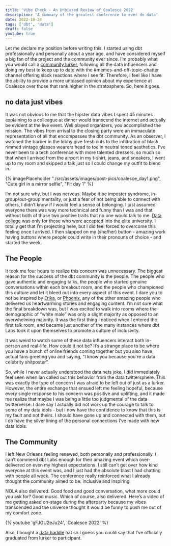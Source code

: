 ```yaml
---
title: 'Vibe Check - An Unbiased Review of Coalesce 2022'
description: 'A summary of the greatest conference to ever do data'
date: 2022-10-24
tags: ['dbt', 'data']
draft: false
youtube: true
---
```


Let me declare my position before writing this. I started using dbt professionally and personally about a year ago, and have considered myself a big fan of the project and the community ever since. I’m probably what you would call a [community lurker](https://orbit.love/blog/lets-expand-the-community-builders-dictionary), following all the data influencers and doing my best to keep up to date with the #memes-and-off-topic-chatter channel offering slack reactions where I see fit. Therefore, I feel like I have the ability to provide a more unbiased opinion about my experience at Coalesce over those that rank higher in the stratosphere. So, here it goes.

## no data just vibes

It was not obvious to me that the hipster data vibes I spent 45 minutes explaining to a colleague at dinner would transcend the internet and actually be evident at the live event. Well played organizers, you accomplished the mission. The vibes from arrival to the closing party were an immaculate representation of all that encompasses the dbt community. As an observer, I watched the barber in the lobby give fresh cuts to the infiltration of black rimmed vintage glasses wearers head to toe in neutral toned aesthetics. I’ve never been to a tech conference with more talented dressers, so much so that when I arrived from the airport in my t-shirt, jeans, and sneakers, I went up to my room and skipped a talk just so I could change my outfit to blend in.

{% imagePlaceholder "./src/assets/images/post-pics/coalesce_day1.png", "Cute girl in a mirror selfie", "Fit day 1" %}

I’m not sure why, but I was nervous. Maybe it be imposter syndrome, in-group/out-group mentality, or just a fear of not being able to connect with others, I didn’t know if I would feel a sense of belonging. I just assumed everyone there was way more technical and funny than I was and that without both of those two positive traits that no one would talk to me. [Data college](https://benn.substack.com/p/all-in-one-place) was only for those who were accepted into the elite university. I totally get that I’m projecting here, but I did feel forced to overcome this feeling once I arrived. I then slapped on my (she/her) button - amazing work having buttons where people could write in their pronouns of choice - and started the week.

## The People

It took me four hours to realize this concern was unnecessary. The biggest reason for the success of the dbt community is the people. The people who gave authentic and engaging talks, the people who started genuine conversations within each breakout room, and the people who championed this culture and let it bleed out into every aspect of this event. I dare you to not be inspired by [Erika](https://twitter.com/erikapullum/status/1583163485373931520), or [Phoenix](https://twitter.com/MilLacy), any of the other amazing people who delivered us heartwarming stories and engaging content. I’m not sure what the final breakdown was, but I was excited to walk into rooms where the demographic of “white male” was only a slight majority as opposed to an overwhelming majority. It was the first thing I noticed when I entered the first talk room, and became just another of the many instances where dbt Labs took it upon themselves to promote a culture of inclusivity.

It was weird to watch some of these data influencers interact both in-person and real-life. How could it not be? It’s a strange place to be where you have a bunch of online friends coming together but you also have actual fans greeting you and saying, “I know you because you're a data celebrity shitposter”.

So, while I never actually understood the data nets joke, I did immediately feel seen when Ian called out this behavior from the data twittersphere. This was exactly the type of concern I was afraid to be left out of just as a lurker. However, the entire exchange that ensued left me feeling hopeful, because every single response to his concern was positive and uplifting, and it made me realize that maybe I was being a little too judgmental of the data twitterverse. I dare say I actually did not work up the courage to talk to some of my data idols - but I now have the confidence to know that this is my fault and not theirs. I should have gone up and connected with them, but I do have the silver lining of the personal connections I’ve made with new data idols.

## The Community

I left New Orleans feeling renewed, both personally and professionally. I can’t commend dbt Labs enough for their amazing event which over-delivered on even my highest expectations. I still can’t get over how kind everyone at this event was, and I just had the absolute blast I had chatting with people all week. The conference really reinforced what I already thought the community aimed to be: inclusive and inspiring.

NOLA also delivered. Good food and good conversation, what more could you ask for? Good music. Which of course, also delivered. Here’s a video of me getting
asked on-stage during the afterparty because my vibes transcended and the universe thought it would be funny to push me out of my comfort zone.

{% youtube 'gFJGU2eJu24', 'Coalesce 2022' %}

Also, I bought a [data baddie](https://twitter.com/databaddie) hat so I guess you could say that I’ve officially graduated from lurker to participant.
